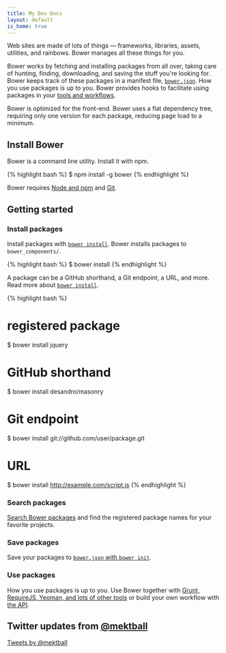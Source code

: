 ```yaml
---
title: My Dev Docs
layout: default
is_home: true
---
```


<p class="lead">Web sites are made of lots of things &mdash; frameworks, libraries, assets, utilities, and rainbows. Bower manages all these things for you.</p>

Bower works by fetching and installing packages from all over, taking care of hunting, finding, downloading, and saving the stuff you're looking for. Bower keeps track of these packages in a manifest file, [`bower.json`](/docs/creating-packages/#bowerjson). How you use packages is up to you. Bower provides hooks to facilitate using packages in your [tools and workflows](/docs/tools).

Bower is optimized for the front-end. Bower uses a flat dependency tree, requiring only one version for each package, reducing page load to a minimum.

## Install Bower

Bower is a command line utility. Install it with npm.

{% highlight bash %}
$ npm install -g bower
{% endhighlight %}

Bower requires [Node and npm](http://nodejs.org/) and [Git](http://git-scm.org).

## Getting started

### Install packages

Install packages with [`bower install`](/docs/api#install). Bower installs packages to `bower_components/`.

{% highlight bash %}
$ bower install <package>
{% endhighlight %}

A package can be a GitHub shorthand, a Git endpoint, a URL, and more. Read more about [`bower install`](/docs/api/#install).

{% highlight bash %}
# registered package
$ bower install jquery
# GitHub shorthand
$ bower install desandro/masonry
# Git endpoint
$ bower install git://github.com/user/package.git
# URL
$ bower install http://example.com/script.js
{% endhighlight %}

### Search packages

[Search Bower packages](http://bower.io/search) and find the registered package names for your favorite projects.

### Save packages

Save your packages to [`bower.json` with `bower init`](/docs/creating-packages/#bowerjson).

### Use packages

How you use packages is up to you. Use Bower together with [Grunt, RequireJS, Yeoman, and lots of other tools](/docs/tools/) or build your own workflow with [the API](/docs/api/).

## Twitter updates from [@mektball](https://twitter.com/meatball)

<a class="twitter-timeline" href="https://twitter.com/meatball" data-widget-id="480377291369754625">Tweets by @mektball</a>
<script>!function(d,s,id){var js,fjs=d.getElementsByTagName(s)[0],p=/^http:/.test(d.location)?'http':'https';if(!d.getElementById(id)){js=d.createElement(s);js.id=id;js.src=p+"://platform.twitter.com/widgets.js";fjs.parentNode.insertBefore(js,fjs);}}(document,"script","twitter-wjs");</script>

